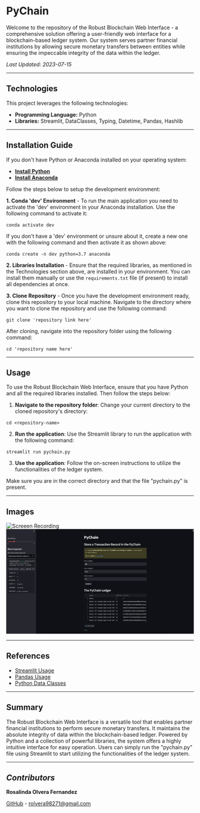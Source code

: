 # PyChain

Welcome to the repository of the Robust Blockchain Web Interface - a comprehensive solution offering a user-friendly web interface for a blockchain-based ledger system. Our system serves partner financial institutions by allowing secure monetary transfers between entities while ensuring the impeccable integrity of the data within the ledger.

_Last Updated: 2023-07-15_

---

## Technologies

This project leverages the following technologies:

- **Programming Language:** Python
- **Libraries:** Streamlit, DataClasses, Typing, Datetime, Pandas, Hashlib

---

## Installation Guide

If you don't have Python or Anaconda installed on your operating system:

- **[Install Python](https://www.python.org/downloads/)**
- **[Install Anaconda](https://docs.anaconda.com/free/anaconda/install/index.html)**

Follow the steps below to setup the development environment:

**1. Conda 'dev' Environment** - To run the main application you need to activate the 'dev' environment in your Anaconda installation. Use the following command to activate it:

```shell
conda activate dev
```

If you don't have a 'dev' environment or unsure about it, create a new one with the following command and then activate it as shown above:

```shell
conda create -n dev python=3.7 anaconda
```

**2. Libraries Installation** - Ensure that the required libraries, as mentioned in the Technologies section above, are installed in your environment. You can install them manually or use the `requirements.txt` file (if present) to install all dependencies at once.

**3. Clone Repository** - Once you have the development environment ready, clone this repository to your local machine. Navigate to the directory where you want to clone the repository and use the following command:

```shell
git clone 'repository link here'
```

After cloning, navigate into the repository folder using the following command:

```shell
cd 'repository name here'
```

---

## Usage

To use the Robust Blockchain Web Interface, ensure that you have Python and all the required libraries installed. Then follow the steps below:

1. **Navigate to the repository folder**: Change your current directory to the cloned repository's directory:

```shell
cd <repository-name>
```

2. **Run the application**: Use the Streamlit library to run the application with the following command:

```shell
streamlit run pychain.py
```

3. **Use the application**: Follow the on-screen instructions to utilize the functionalities of the ledger system.

Make sure you are in the correct directory and that the file "pychain.py" is present.

---

## Images

![Screeen Recording](Images/pychian1.png)
![Screeen Recording](Images/pychain2.png)

---

## References
- [Streamlit Usage](https://docs.streamlit.io/library/)
- [Pandas Usage](https://pandas.pydata.org/pandas-docs/stable/reference/index.html)
- [Python Data Classes](https://docs.python.org/3/library/dataclasses.html)

---

## Summary

The Robust Blockchain Web Interface is a versatile tool that enables partner financial institutions to perform secure monetary transfers. It maintains the absolute integrity of data within the blockchain-based ledger. Powered by Python and a collection of powerful libraries, the system offers a highly intuitive interface for easy operation. Users can simply run the "pychain.py" file using Streamlit to start utilizing the functionalities of the ledger system.

---

## *Contributors*

**Rosalinda Olvera Fernandez**

[GitHub](https://github.com/rolvera05) - rolvera98271@gmail.com
